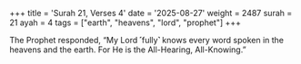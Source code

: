 +++
title = 'Surah 21, Verses 4'
date = '2025-08-27'
weight = 2487
surah = 21
ayah = 4
tags = ["earth", "heavens", "lord", "prophet"]
+++

The Prophet responded, “My Lord ˹fully˺ knows every word spoken in the heavens and the earth. For He is the All-Hearing, All-Knowing.”
